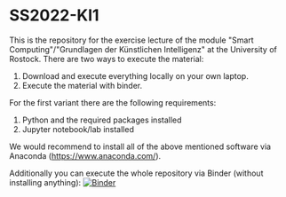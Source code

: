 # SS2022-KI1
This is the repository for the exercise lecture of the module "Smart Computing"/"Grundlagen der Künstlichen Intelligenz" at the University of Rostock. 
There are two ways to execute the material:
1. Download and execute everything locally on your own laptop.
2. Execute the material with binder. 

For the first variant there are the following requirements:
1. Python and the required packages installed
2. Jupyter notebook/lab installed

We would recommend to install all of the above mentioned software via Anaconda (https://www.anaconda.com/). 

Additionally you can execute the whole repository via Binder (without installing anything): [![Binder](https://mybinder.org/badge_logo.svg)](https://mybinder.org/v2/gh/turing-tester95/SS2022-KI1/HEAD)
